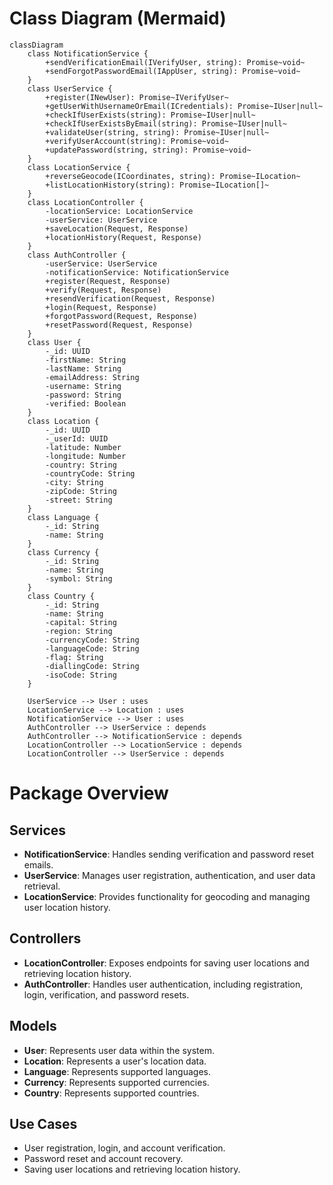 # Class Diagram (Mermaid)

```mermaid
classDiagram
    class NotificationService {
        +sendVerificationEmail(IVerifyUser, string): Promise~void~
        +sendForgotPasswordEmail(IAppUser, string): Promise~void~
    }
    class UserService {
        +register(INewUser): Promise~IVerifyUser~
        +getUserWithUsernameOrEmail(ICredentials): Promise~IUser|null~
        +checkIfUserExists(string): Promise~IUser|null~
        +checkIfUserExistsByEmail(string): Promise~IUser|null~
        +validateUser(string, string): Promise~IUser|null~
        +verifyUserAccount(string): Promise~void~
        +updatePassword(string, string): Promise~void~
    }
    class LocationService {
        +reverseGeocode(ICoordinates, string): Promise~ILocation~
        +listLocationHistory(string): Promise~ILocation[]~
    }
    class LocationController {
        -locationService: LocationService
        -userService: UserService
        +saveLocation(Request, Response)
        +locationHistory(Request, Response)
    }
    class AuthController {
        -userService: UserService
        -notificationService: NotificationService
        +register(Request, Response)
        +verify(Request, Response)
        +resendVerification(Request, Response)
        +login(Request, Response)
        +forgotPassword(Request, Response)
        +resetPassword(Request, Response)
    }
    class User {
        -_id: UUID
        -firstName: String
        -lastName: String
        -emailAddress: String
        -username: String
        -password: String
        -verified: Boolean
    }
    class Location {
        -_id: UUID
        -_userId: UUID
        -latitude: Number
        -longitude: Number
        -country: String
        -countryCode: String
        -city: String
        -zipCode: String
        -street: String
    }
    class Language {
        -_id: String
        -name: String
    }
    class Currency {
        -_id: String
        -name: String
        -symbol: String
    }
    class Country {
        -_id: String
        -name: String
        -capital: String
        -region: String
        -currencyCode: String
        -languageCode: String
        -flag: String
        -diallingCode: String
        -isoCode: String
    }

    UserService --> User : uses
    LocationService --> Location : uses
    NotificationService --> User : uses
    AuthController --> UserService : depends
    AuthController --> NotificationService : depends
    LocationController --> LocationService : depends
    LocationController --> UserService : depends
```

# Package Overview

## Services

- **NotificationService**: Handles sending verification and password reset emails.
- **UserService**: Manages user registration, authentication, and user data retrieval.
- **LocationService**: Provides functionality for geocoding and managing user location history.

## Controllers

- **LocationController**: Exposes endpoints for saving user locations and retrieving location history.
- **AuthController**: Handles user authentication, including registration, login, verification, and password resets.

## Models

- **User**: Represents user data within the system.
- **Location**: Represents a user's location data.
- **Language**: Represents supported languages.
- **Currency**: Represents supported currencies.
- **Country**: Represents supported countries.

## Use Cases

- User registration, login, and account verification.
- Password reset and account recovery.
- Saving user locations and retrieving location history.
